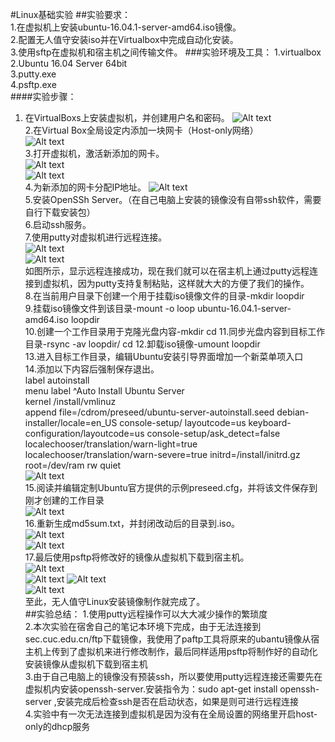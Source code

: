 #Linux基础实验
##实验要求：  
1.在虚拟机上安装ubuntu-16.04.1-server-amd64.iso镜像。  
2.配置无人值守安装iso并在Virtualbox中完成自动化安装。  
3.使用sftp在虚拟机和宿主机之间传输文件。
###实验环境及工具：
1.virtualbox  
2.Ubuntu 16.04 Server 64bit  
3.putty.exe  
4.psftp.exe  
####实验步骤： 
1. 在VirtualBoxs上安装虚拟机，并创建用户名和密码。
![Alt text]("1.png")  
2.在Virtual Box全局设定内添加一块网卡（Host-only网络）  
![Alt text]("18.png")  
3.打开虚拟机，激活新添加的网卡。  
![Alt text]("2.png")  
![Alt text]("19.png")  
4.为新添加的网卡分配IP地址。
![Alt text]("20.png")     
5.安装OpenSSh Server。（在自己电脑上安装的镜像没有自带ssh软件，需要自行下载安装包）  
6.启动ssh服务。  
7.使用putty对虚拟机进行远程连接。         
 ![Alt text]("21.png")  
 ![Alt text]("3.png")  
 如图所示，显示远程连接成功，现在我们就可以在宿主机上通过putty远程连接到虚拟机，因为putty支持复制粘贴，这样就大大的方便了我们的操作。    
8.在当前用户目录下创建一个用于挂载iso镜像文件的目录-mkdir loopdir  
9.挂载iso镜像文件到该目录-mount -o loop ubuntu-16.04.1-server-amd64.iso loopdir  
10.创建一个工作目录用于克隆光盘内容-mkdir cd
11.同步光盘内容到目标工作目录-rsync -av loopdir/ cd
12.卸载iso镜像-umount loopdir  
13.进入目标工作目录，编辑Ubuntu安装引导界面增加一个新菜单项入口  
14.添加以下内容后强制保存退出。  
   label autoinstall  
  menu label ^Auto Install Ubuntu Server  
  kernel /install/vmlinuz  
  append  file=/cdrom/preseed/ubuntu-server-autoinstall.seed debian-installer/locale=en_US console-setup/  layoutcode=us keyboard-configuration/layoutcode=us console-setup/ask_detect=false localechooser/translation/warn-light=true localechooser/translation/warn-severe=true initrd=/install/initrd.gz root=/dev/ram rw quiet  
![Alt text]("5.png")  
15.阅读并编辑定制Ubuntu官方提供的示例preseed.cfg，并将该文件保存到刚才创建的工作目录  
![Alt text]("6.png")  
16.重新生成md5sum.txt，并封闭改动后的目录到.iso。  
![Alt text]("11.png")  
![Alt text]("10.png")  
17.最后使用psftp将修改好的镜像从虚拟机下载到宿主机。  
![Alt text]("15.png")  
![Alt text]("16.png")
![Alt text]("7.png")      
![Alt text]("17.png")  
至此，无人值守Linux安装镜像制作就完成了。  
##实验总结：
1.使用putty远程操作可以大大减少操作的繁琐度  
2.本次实验在宿舍自己的笔记本环境下完成，由于无法连接到sec.cuc.edu.cn/ftp下载镜像，我使用了paftp工具将原来的ubantu镜像从宿主机上传到了虚拟机来进行修改制作，最后同样适用psftp将制作好的自动化安装镜像从虚拟机下载到宿主机    
3.由于自己电脑上的镜像没有预装ssh，所以要使用putty远程连接还需要先在虚拟机内安装openssh-server.安装指令为：sudo apt-get install openssh-server ,安装完成后检查ssh是否在启动状态，如果是则可进行远程连接  
4.实验中有一次无法连接到虚拟机是因为没有在全局设置的网络里开启host-only的dhcp服务  
 


